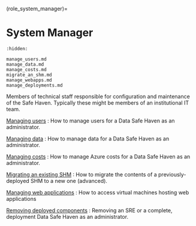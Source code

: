 (role_system_manager)=

# System Manager

```{toctree}
:hidden:

manage_users.md
manage_data.md
manage_costs.md
migrate_an_shm.md
manage_webapps.md
manage_deployments.md
```

Members of technical staff responsible for configuration and maintenance of the Safe Haven.
Typically these might be members of an institutional IT team.

[Managing users](manage_users.md)
: How to manage users for a Data Safe Haven as an administrator.

[Managing data](manage_data.md)
: How to manage data for a Data Safe Haven as an administrator.

[Managing costs](manage_costs.md)
: How to manage Azure costs for a Data Safe Haven as an administrator.

[Migrating an existing SHM](migrate_an_shm.md)
: How to migrate the contents of a previously-deployed SHM to a new one (advanced).

[Managing web applications](manage_webapps.md)
: How to access virtual machines hosting web applications

[Removing deployed components](manage_deployments.md)
: Removing an SRE or a complete, deployment Data Safe Haven as an administrator.
